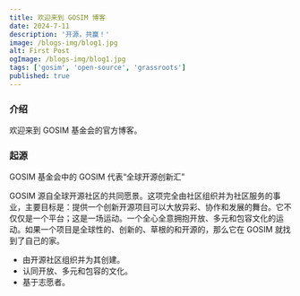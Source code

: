 ```yaml
---
title: 欢迎来到 GOSIM 博客
date: 2024-7-11
description: '开源，共赢！'
image: /blogs-img/blog1.jpg
alt: First Post
ogImage: /blogs-img/blog1.jpg
tags: ['gosim', 'open-source', 'grassroots']
published: true
---
```


### 介绍

欢迎来到 GOSIM 基金会的官方博客。

### 起源

GOSIM 基金会中的 GOSIM 代表“全球开源创新汇”

‍GOSIM 源自全球开源社区的共同愿景。这项完全由社区组织并为社区服务的事业，主要目标是：提供一个创新开源项目可以大放异彩、协作和发展的舞台。它不仅仅是一个平台；这是一场运动。一个全心全意拥抱开放、多元和包容文化的运动。如果一个项目是全球性的、创新的、草根的和开源的，那么它在 GOSIM 就找到了自己的家。

* 由开源社区组织并为其创建。
* 认同开放、多元和包容的文化。
* 基于志愿者。
